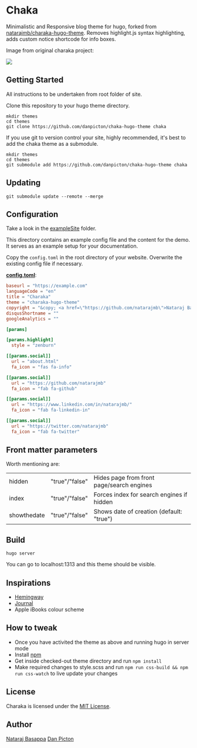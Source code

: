 # Chaka

Minimalistic and Responsive blog theme for hugo, forked from [natarajmb/charaka-hugo-theme](https://github.com/natarajmb/charaka-hugo-theme). Removes highlight.js syntax highlighting, adds custom notice shortcode for info boxes. 

Image from original charaka project:
 
![](https://github.com/natarajmb/charaka-hugo-theme/blob/master/images/screenshot.png)

## Getting Started

All instructions to be undertaken from root folder of site.

Clone this repository to your hugo theme directory.

```
mkdir themes
cd themes
git clone https://github.com/danpicton/chaka-hugo-theme chaka
```

If you use git to version control your site, highly recommended, it's best to add the chaka theme as a submodule.

```
mkdir themes
cd themes
git submodule add https://github.com/danpicton/chaka-hugo-theme chaka
````

## Updating

```
git submodule update --remote --merge
```

## Configuration

Take a look in the [exampleSite](https://github.com/natarajmb/charaka-hugo-theme/tree/master/exampleSite) folder.

This directory contains an example config file and the content for the demo.
It serves as an example setup for your documentation.

Copy the `config.toml` in the root directory of your website. Overwrite the existing config file if necessary.

__[config.toml](https://github.com/natarajmb/charaka-hugo-theme/blob/master/exampleSite/config.toml)__:

```toml
baseurl = "https://example.com"
languageCode = "en"
title = "Charaka"
theme = "charaka-hugo-theme"
copyright = "&copy; <a href=\"https://github.com/natarajmb\">Nataraj Basappa</a> 2018"
disqusShortname = ""
googleAnalytics = ""

[params]

[params.highlight]
  style = "zenburn"

[[params.social]]
  url = "about.html"
  fa_icon = "fas fa-info" 

[[params.social]]
  url = "https://github.com/natarajmb"
  fa_icon = "fab fa-github"

[[params.social]]
  url = "https://www.linkedin.com/in/natarajmb/"
  fa_icon = "fab fa-linkedin-in"

[[params.social]]
  url = "https://twitter.com/natarajmb"
  fa_icon = "fab fa-twitter"
```

## Front matter parameters
Worth mentioning are:

|             |                |                                           |
|-------------|----------------|-------------------------------------------|
| hidden      | "true"/"false" | Hides page from front page/search engines |
| index       | "true"/"false" | Forces index for search engines if hidden |
| showthedate | "true"/"false" | Shows date of creation (default: "true")  |

## Build

```
hugo server
```

You can go to localhost:1313 and this theme should be visible.

## Inspirations
- [Hemingway](https://themes.gohugo.io/hemingway/)
- [Journal](https://themes.gohugo.io/hugo-journal/)
- Apple iBooks colour scheme

## How to tweak
- Once you have activited the theme as above and running hugo in server mode
- Install [npm](https://www.npmjs.com/get-npm)
- Get inside checked-out theme directory and run `npm install`
- Make required changes to style.scss and run `npm run css-build && npm run css-watch` to live update your changes

## License

Charaka is licensed under the [MIT License](LICENSE.md).

## Author

[Nataraj Basappa](https://github.com/natarajmb)
[Dan Picton](https://github.com/danpicton)
